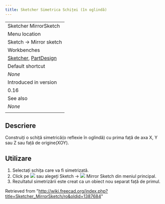 ```yaml
---
title: Sketcher Simetrica Schiței (în oglindă)
---
```

|  |
| --- |
| Sketcher MirrorSketch |
| Menu location |
| Sketch → Mirror sketch |
| Workbenches |
| [Sketcher](/Sketcher_Workbench "Sketcher Workbench"), [PartDesign](/PartDesign_Workbench "PartDesign Workbench") |
| Default shortcut |
| *None* |
| Introduced in version |
| 0.16 |
| See also |
| *None* |
|  |

## Descriere

Construiți o schiță simetrică(o reflexie în oglindă) cu prima față de axa X, Y sau Z sau față de origine(XOY).

## Utilizare

1. Selectați schița care va fi simetrizată.
2. Click pe ![](/images/Sketcher_MirrorSketch.png) sau alegeți  Sketch → ![](/images/Sketcher_MirrorSketch.png) Mirror Sketch din meniul principal.
3. Rezultatul simetrizării este creat ca un obiect nou separat față de primul.

Retrieved from "<http://wiki.freecad.org/index.php?title=Sketcher_MirrorSketch/ro&oldid=1387684>"